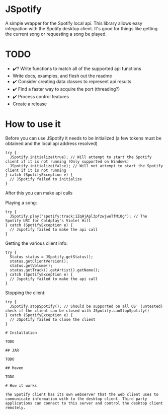 # JSpotify
A simple wrapper for the Spotify local api.
This library allows easy integration with the Spotify desktop client.
It's good for things like getting the current song or requesting a song be played.

# TODO

- :heavy_check_mark:? Write functions to match all of the supported api functions
- Write docs, examples, and flesh out the readme
- :heavy_check_mark: Consider creating data classes to represent api results
- :heavy_check_mark: Find a faster way to acquire the port (threading?)
- :heavy_check_mark: Process control features
- Create a release

# How to use it

Before you can use JSpotify it needs to be initialized (a few tokens must be obtained and the local api address resolved)

```
try {
  JSpotify.initialize(true); // Will attempt to start the Spotify client if it is not running (Only supported on Windows)
  JSpotify.initialize(false); // Will not attempt to start the Spotify client if it is not running
} catch (SpotifyException e) {
  // JSpotify failed to initialize
}
```

After this you can make api calls

Playing a song:

```
try {
  JSpotify.play("spotify:track:1ZqHjApl3pfzwjweTfMi0g"); // The Spotify URI for Coldplay's Violet Hill
} catch (SpotifyException e) {
  // Jspotify failed to make the api call
}
```

Getting the various client info:

```
try {
  Status status = JSpotify.getStatus();
  status.getClientVersion();
  status.getVolume();
  status.getTrack().getArtist().getName();
} catch (SpotifyException e) {
  // Jspotify failed to make the api call
}
```

Stopping the client:

```
try {
  JSpotify.stopSpotify(); // Should be supported on all OS' (untested) check if the client can be closed with JSpotify.canStopSpotify()
} catch (SpotifyException e) {
  // JSpotify failed to close the client
}

# Installation

TODO

## JAR

TODO

## Maven

TODO

# How it works

The Spotify client has its own webserver that the web client uses to communicate information with to the desktop client. Third party applications can connect to this server and control the desktop client remotely.
